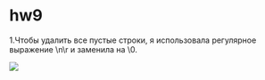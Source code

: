 # hw9
1.Чтобы удалить все пустые строки, я использовала регулярное выражение \n\r и заменила на \0.

![](https://github.com/nastyakost/hw9/raw/master/номер1/номер1.jpg)
